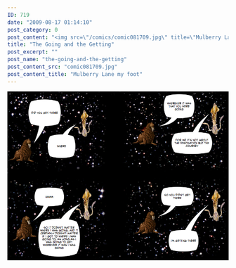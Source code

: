 ```yaml
---
ID: 719
date: "2009-08-17 01:14:10"
post_category: 0
post_content: "<img src=\"/comics/comic081709.jpg\" title=\"Mulberry Lane my foot\" />"
title: "The Going and the Getting"
post_excerpt: ""
post_name: "the-going-and-the-getting"
post_content_src: "comic081709.jpg"
post_content_title: "Mulberry Lane my foot"
---
```



[![Mulberry Lane my foot](/comics-hi-res/comic081709.jpg)](/comics-hi-res/comic081709.jpg)
